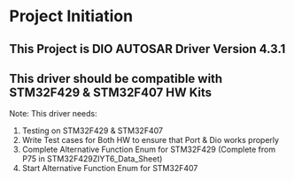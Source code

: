# Project Initiation
## This Project is DIO AUTOSAR Driver Version 4.3.1
## This driver should be compatible with STM32F429 & STM32F407 HW Kits 
Note: This driver needs:
1. Testing on STM32F429 & STM32F407
1. Write Test cases for Both HW to ensure that Port & Dio works properly
1. Complete Alternative Function Enum for STM32F429 (Complete from P75 in STM32F429ZIYT6_Data_Sheet)
1. Start Alternative Function Enum for STM32F407
